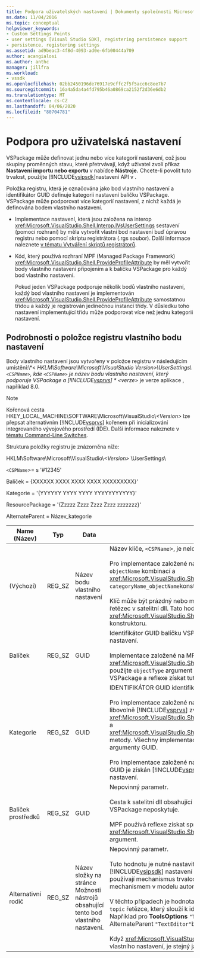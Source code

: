 ```yaml
---
title: Podpora uživatelských nastavení | Dokumenty společnosti Microsoft
ms.date: 11/04/2016
ms.topic: conceptual
helpviewer_keywords:
- Custom Settings Points
- user settings [Visual Studio SDK], registering persistence support
- persistence, registering settings
ms.assetid: ad9beac3-4f8d-4093-ad0e-6fb00444a709
author: acangialosi
ms.author: anthc
manager: jillfra
ms.workload:
- vssdk
ms.openlocfilehash: 02bb2450196de76917e9cffc2f5f5acc6c8ee7b7
ms.sourcegitcommit: 16a4a5da4a4fd795b46a0869ca2152f2d36e6db2
ms.translationtype: MT
ms.contentlocale: cs-CZ
ms.lasthandoff: 04/06/2020
ms.locfileid: "80704781"
---
```

# <a name="support-for-user-settings"></a>Podpora pro uživatelská nastavení
VSPackage může definovat jednu nebo více kategorií nastavení, což jsou skupiny proměnných stavu, které přetrvávají, když uživatel zvolí příkaz **Nastavení importu nebo exportu** v nabídce **Nástroje.** Chcete-li povolit tuto trvalost, použijte [!INCLUDE[vsipsdk](../../extensibility/includes/vsipsdk_md.md)]nastavení API v .

 Položka registru, která je označována jako bod vlastního nastavení a identifikátor GUID definuje kategorii nastavení balíčku VSPackage. VSPackage může podporovat více kategorií nastavení, z nichž každá je definována bodem vlastního nastavení.

- Implementace nastavení, která jsou založena na interop <xref:Microsoft.VisualStudio.Shell.Interop.IVsUserSettings> sestavení (pomocí rozhraní) by měla vytvořit vlastní bod nastavení buď úpravou registru nebo pomocí skriptu registrátora (.rgs soubor). Další informace naleznete [v tématu Vytváření skriptů registrátorů](/cpp/atl/creating-registrar-scripts).

- Kód, který používá rozhraní MPF (Managed Package Framework) <xref:Microsoft.VisualStudio.Shell.ProvideProfileAttribute> by měl vytvořit body vlastního nastavení připojením a k balíčku VSPackage pro každý bod vlastního nastavení.

     Pokud jeden VSPackage podporuje několik bodů vlastního nastavení, každý bod vlastního nastavení je implementován <xref:Microsoft.VisualStudio.Shell.ProvideProfileAttribute> samostatnou třídou a každý je registrován jedinečnou instancí třídy. V důsledku toho nastavení implementující třídu může podporovat více než jednu kategorii nastavení.

## <a name="custom-settings-point-registry-entry-details"></a>Podrobnosti o položce registru vlastního bodu nastavení
 Body vlastního nastavení jsou vytvořeny v položce registru v následujícím umístění:\\*\< *HKLM\Software\Microsoft\VisualStudio Version>\UserSettings\\`<CSPName>`, kde `<CSPName>` je název bodu vlastního nastavení, který podporuje VSPackage a [!INCLUDE[vsprvs](../../code-quality/includes/vsprvs_md.md)] * \<verze>* je verze aplikace , například 8.0.

> [!NOTE]
> Kořenová cesta HKEY_LOCAL_MACHINE\SOFTWARE\Microsoft\VisualStudio\\*\<Version>* lze přepsat alternativním [!INCLUDE[vsprvs](../../code-quality/includes/vsprvs_md.md)] kořenem při inicializování integrovaného vývojového prostředí (IDE). Další informace naleznete v [tématu Command-Line Switches](../../extensibility/command-line-switches-visual-studio-sdk.md).

 Struktura položky registru je znázorněna níže:

 HKLM\Software\Microsoft\VisualStudio\\*\<Version>* \UserSettings\

 `<CSPName`>= s '#12345'

 Balíček = {XXXXXX XXXX XXXX XXXX XXXXXXXXX}'

 Kategorie = '{YYYYYY YYYY YYYY YYYYYYYYYYY}'

 ResourcePackage = '{Zzzzz Zzzz Zzzz Zzzz zzzzzzz}'

 AlternateParent = Název_kategorie

| Name (Název) | Typ | Data | Popis |
|-----------------|--------| - | - |
| (Výchozí) | REG_SZ | Název bodu vlastního nastavení | Název klíče, `<CSPName`>, je nelokalizovaný název bodu vlastního nastavení.<br /><br /> Pro implementace založené na MPF, název klíče je získán `categoryName` `objectName` kombinací a <xref:Microsoft.VisualStudio.Shell.ProvideProfileAttribute> argumenty `categoryName_objectName`konstruktoru do .<br /><br /> Klíč může být prázdný nebo může obsahovat ID odkazu na lokalizovaný řetězec v satelitní dll. Tato hodnota je `objectNameResourceID` získána <xref:Microsoft.VisualStudio.Shell.ProvideProfileAttribute> z argumentu konstruktoru. |
| Balíček | REG_SZ | GUID | Identifikátor GUID balíčku VSPackage, který implementuje bod vlastního nastavení.<br /><br /> Implementace založené na MPF <xref:Microsoft.VisualStudio.Shell.ProvideProfileAttribute> pomocí třídy, použijte `objectType` argument konstruktoru obsahující <xref:System.Type> VSPackage a reflexe získat tuto hodnotu. |
| Kategorie | REG_SZ | GUID | IDENTIFIKÁTOR GUID identifikující kategorii nastavení.<br /><br /> Pro implementace založené na interop sestavení, tato hodnota může být libovolně [!INCLUDE[vsprvs](../../code-quality/includes/vsprvs_md.md)] zvolené GUID, který IDE předává <xref:Microsoft.VisualStudio.Shell.Interop.IVsUserSettings.ExportSettings%2A> a <xref:Microsoft.VisualStudio.Shell.Interop.IVsUserSettings.ImportSettings%2A> metody. Všechny implementace těchto dvou metod by měly ověřit jejich argumenty GUID.<br /><br /> Pro implementace založené na MPF tento identifikátor <xref:System.Type> GUID je získán [!INCLUDE[vsprvs](../../code-quality/includes/vsprvs_md.md)] třídy implementující mechanismus nastavení. |
| Balíček prostředků | REG_SZ | GUID | Nepovinný parametr.<br /><br /> Cesta k satelitní dll obsahující lokalizované řetězce, pokud implementující VSPackage neposkytuje.<br /><br /> MPF používá reflexe získat správný prostředek VSPackage, takže <xref:Microsoft.VisualStudio.Shell.ProvideProfileAttribute> třída nenastaví tento argument. |
| Alternativní rodič | REG_SZ | Název složky na stránce Možnosti nástrojů obsahující tento bod vlastního nastavení. | Nepovinný parametr.<br /><br /> Tuto hodnotu je nutné nastavit pouze v případě, že implementace [!INCLUDE[vsipsdk](../../extensibility/includes/vsipsdk_md.md)] nastavení podporuje stránky **Tools Options,** které používají mechanismus trvalosti v mechanismu, nikoli mechanismu s mechanismem v modelu automatizace k uložení stavu.<br /><br /> V těchto případech je hodnota v klíči AlternateParent `topic` část `topic.sub-topic` řetězce, který slouží k identifikaci konkrétní **ToolsOptions** stránky. Například pro **ToolsOptions** `"TextEditor.Basic"` stránku hodnota AlternateParent `"TextEditor"`by .<br /><br /> Když <xref:Microsoft.VisualStudio.Shell.ProvideProfileAttribute> generuje bod vlastního nastavení, je stejný jako název kategorie. |
